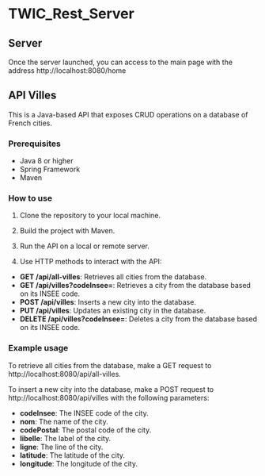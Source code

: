 # TWIC_Rest_Server

## Server

Once the server launched, you can access to the main page with the address http://localhost:8080/home

## API Villes

This is a Java-based API that exposes CRUD operations on a database of French cities.

### Prerequisites

- Java 8 or higher
- Spring Framework
- Maven

### How to use

1. Clone the repository to your local machine.

2. Build the project with Maven.

3. Run the API on a local or remote server.

4. Use HTTP methods to interact with the API:
  - **GET /api/all-villes**: Retrieves all cities from the database.
  - **GET /api/villes?codeInsee=<codeInsee>**: Retrieves a city from the database based on its INSEE code.
  - **POST /api/villes**: Inserts a new city into the database.
  - **PUT /api/villes**: Updates an existing city in the database.
  - **DELETE /api/villes?codeInsee=<codeInsee>**: Deletes a city from the database based on its INSEE code.

### Example usage

To retrieve all cities from the database, make a GET request to http://localhost:8080/api/all-villes.

To insert a new city into the database, make a POST request to http://localhost:8080/api/villes with the following parameters:

- **codeInsee**: The INSEE code of the city.
- **nom**: The name of the city.
- **codePostal**: The postal code of the city.
- **libelle**: The label of the city.
- **ligne**: The line of the city.
- **latitude**: The latitude of the city.
- **longitude**: The longitude of the city.
